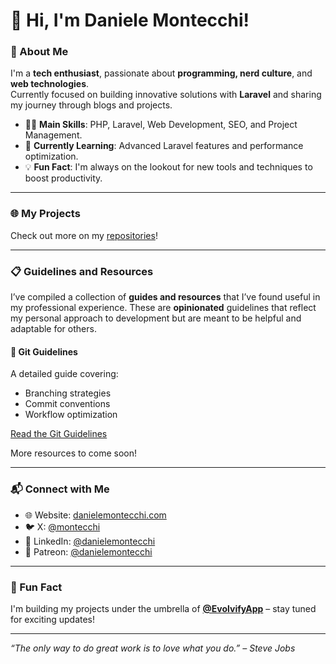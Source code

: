 # 👋 Hi, I'm Daniele Montecchi!

### 🚀 About Me
I'm a **tech enthusiast**, passionate about **programming, nerd culture**, and **web technologies**.  
Currently focused on building innovative solutions with **Laravel** and sharing my journey through blogs and projects.  

- 🧑‍💻 **Main Skills**: PHP, Laravel, Web Development, SEO, and Project Management.
- 🌱 **Currently Learning**: Advanced Laravel features and performance optimization.
- 💡 **Fun Fact**: I'm always on the lookout for new tools and techniques to boost productivity.

---

### 🌐 My Projects

Check out more on my [repositories](https://github.com/danielemontecchi?tab=repositories)!

---

### 📋 Guidelines and Resources
I’ve compiled a collection of **guides and resources** that I’ve found useful in my professional experience. These are **opinionated** guidelines that reflect my personal approach to development but are meant to be helpful and adaptable for others.  

#### 🔹 Git Guidelines
A detailed guide covering:
- Branching strategies
- Commit conventions
- Workflow optimization  

[Read the Git Guidelines](./git-guidelines/README.md)

More resources to come soon!

---

### 📬 Connect with Me
- 🌐 Website: [danielemontecchi.com](https://danielemontecchi.com)
- 🐦 X: [@montecchi](https://x.com/montecchi)
- 💼 LinkedIn: [@danielemontecchi](https://www.linkedin.com/in/danielemontecchi)
- 🤝 Patreon: [@danielemontecchi](https://patreon.com/DanieleMontecchi?utm_medium=unknown&utm_source=join_link&utm_campaign=creatorshare_creator&utm_content=copyLink)

---

### 🌟 Fun Fact
I'm building my projects under the umbrella of [**@EvolvifyApp**](https://github.com/EvolvifyApp) – stay tuned for exciting updates!

---

_“The only way to do great work is to love what you do.” – Steve Jobs_

